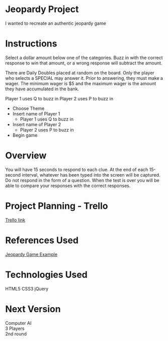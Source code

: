 # Jeopardy Project
I wanted to recreate an authentic jeopardy game 

# Instructions
Select a dollar amount below one of the categories. Buzz in with the correct response to win that amount, or a wrong response will subtract the amount.

There are Daily Doubles placed at random on the board. Only the player who selects a SPECIAL may answer it. Prior to answering, they must make a wager. The minimum wager is $5 and the maximum wager is the amount they have accumulated in the bank.

Player 1 uses Q to buzz in
Player 2 uses P to buzz in

* Choose Theme
* Insert name of Player 1
    * Player 1 uses Q to buzz in
* Insert name of Player 2
    * Player 2 uses P to buzz in
* Begin game

# Overview
You will have 15 seconds to respond to each clue. At the end of each 15-second interval, whatever has been typed into the screen will be captured. Do not respond in the form of a question. When the test is over you will be able to compare your responses with the correct responses.

# Project Planning - Trello
[Trello link](https://trello.com/b/Tst2WNFz/sei-21-jeopardy-game)

# References Used
[Jeopardy Game Example](http://www.freewebarcade.com/game/jeopardy/)

# Technologies Used
HTML5
CSS3
jQuery

# Next Version
Computer AI <br>
3 Players <br>
2nd round




